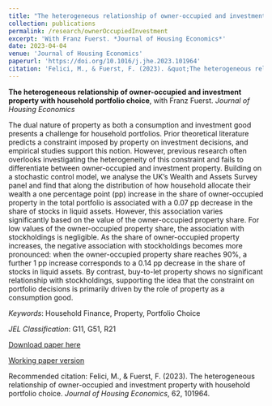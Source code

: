 ```yaml
---
title: "The heterogeneous relationship of owner-occupied and investment property with household portfolio choice"
collection: publications
permalink: /research/ownerOccupiedInvestment
excerpt: 'With Franz Fuerst. *Journal of Housing Economics*'
date: 2023-04-04
venue: 'Journal of Housing Economics'
paperurl: 'https://doi.org/10.1016/j.jhe.2023.101964'
citation: 'Felici, M., & Fuerst, F. (2023). &quot;The heterogeneous relationship of owner-occupied and investment property with household portfolio choice.&quot; <i>Journal of Housing Economics</i>, 62, 101964.'
---
```

**The heterogeneous relationship of owner-occupied and investment property with household portfolio choice**, with Franz Fuerst. *Journal of Housing Economics*

The dual nature of property as both a consumption and investment good presents a challenge for household portfolios. Prior theoretical literature predicts a constraint imposed by property on investment decisions, and empirical studies support this notion. However, previous research often overlooks investigating the heterogeneity of this constraint and fails to differentiate between owner-occupied and investment property. Building on a stochastic control model, we analyse the UK’s Wealth and Assets Survey panel and find that along the distribution of how household allocate their wealth a one percentage point (pp) increase in the share of owner-occupied property in the total portfolio is associated with a 0.07 pp decrease in the share of stocks in liquid assets. However, this association varies significantly based on the value of the owner-occupied property share. For low values of the owner-occupied property share, the association with stockholdings is negligible. As the share of owner-occupied property increases, the negative association with stockholdings becomes more pronounced: when the owner-occupied property share reaches 90%, a further 1 pp increase corresponds to a 0.14 pp decrease in the share of stocks in liquid assets. By contrast, buy-to-let property shows no significant relationship with stockholdings, supporting the idea that the constraint on portfolio decisions is primarily driven by the role of property as a consumption good.

*Keywords*: Household Finance, Property, Portfolio Choice

*JEL Classification*: G11, G51, R21

[Download paper here](https://doi.org/10.1016/j.jhe.2023.101964)

[Working paper version](https://papers.ssrn.com/sol3/papers.cfm?abstract_id=3890258)

Recommended citation: Felici, M., & Fuerst, F. (2023). The heterogeneous relationship of owner-occupied and investment property with household portfolio choice. *Journal of Housing Economics*, 62, 101964.

